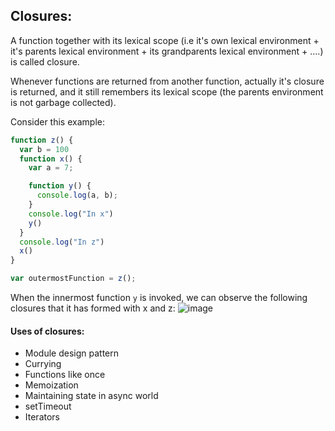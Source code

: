 ## Closures:

A function together with its lexical scope (i.e it's own lexical environment + it's parents lexical environment + its grandparents lexical environment + ....) is called closure.

Whenever functions are returned from another function, actually it's closure is returned, and it still remembers its lexical scope (the parents environment is not garbage collected).

Consider this example:
```js
function z() {
  var b = 100
  function x() {
    var a = 7;

    function y() {
      console.log(a, b);
    }
    console.log("In x")
    y()
  }
  console.log("In z")
  x()
}

var outermostFunction = z();
```

When the innermost function `y` is invoked, we can observe the following closures that it has formed with x and z:
![image](https://github.com/anushkadeshpande/js-scratchpad/assets/53345232/e5daf428-30a0-48cf-b8f7-56b0dadc0934)



#### Uses of closures:
- Module design pattern
- Currying
- Functions like once
- Memoization
- Maintaining state in async world
- setTimeout
- Iterators
